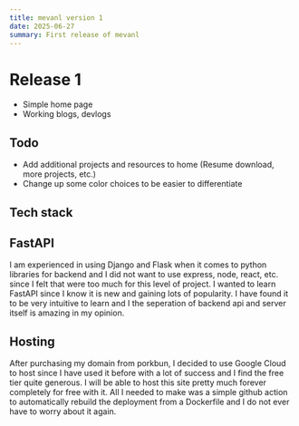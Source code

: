 ```yaml
---
title: mevanl version 1
date: 2025-06-27
summary: First release of mevanl
---
```


# Release 1
* Simple home page
* Working blogs, devlogs

## Todo
* Add additional projects and resources to home (Resume download, more projects, etc.)
* Change up some color choices to be easier to differentiate

## Tech stack

## FastAPI
I am experienced in using Django and Flask when it comes to python libraries for backend and I did not want to use express, node, react, etc. since I felt that were too much for this level of project. I wanted to learn FastAPI since I know it is new and gaining lots of popularity. I have found it to be very intuitive to learn and I the seperation of backend api and server itself is amazing in my opinion. 

## Hosting
After purchasing my domain from porkbun, I decided to use Google Cloud to host since I have used it before with a lot of success and I find the free tier quite generous. I will be able to host this site pretty much forever completely for free with it. All I needed to make was a simple github action to automatically rebuild the deployment from a Dockerfile and I do not ever have to worry about it again. 